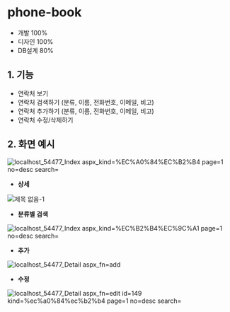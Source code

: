 # phone-book

- 개발 100%
- 디자인 100%
- DB설계 80%

## 1. 기능

- 연락처 보기
- 연락처 검색하기 (분류, 이름, 전화번호, 이메일, 비고)
- 연락처 추가하기 (분류, 이름, 전화번호, 이메일, 비고)
- 연락처 수정/삭제하기

## 2. 화면 예시

![localhost_54477_Index aspx_kind=%EC%A0%84%EC%B2%B4 page=1 no=desc search=](https://user-images.githubusercontent.com/14077108/136358019-fb2ea267-b416-48d5-bc62-95afe481c9a9.png)

* <b>상세</b>

![제목 없음-1](https://user-images.githubusercontent.com/14077108/136357763-84e2e908-4787-4634-9ece-e40270e73e3b.png)

* <b>분류별 검색</b>

![localhost_54477_Index aspx_kind=%EC%B2%B4%EC%9C%A1 page=1 no=desc search=](https://user-images.githubusercontent.com/14077108/136508329-45f84c35-9c1c-4417-8aa4-6ecf7250a97c.png)

* <b>추가</b>
 
![localhost_54477_Detail aspx_fn=add](https://user-images.githubusercontent.com/14077108/136357945-e9dbedfc-0b49-4bc6-88b0-2f601b4241df.png)

* <b>수정</b>

![localhost_54477_Detail aspx_fn=edit id=149 kind=%ec%a0%84%ec%b2%b4 page=1 no=desc search=](https://user-images.githubusercontent.com/14077108/136357988-2df45115-05e2-48f7-a7c9-0e3b8f0938d5.png)
